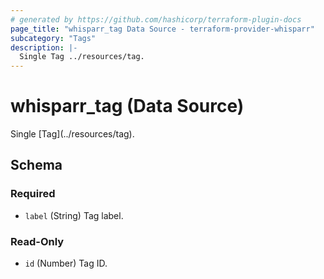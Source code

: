 ```yaml
---
# generated by https://github.com/hashicorp/terraform-plugin-docs
page_title: "whisparr_tag Data Source - terraform-provider-whisparr"
subcategory: "Tags"
description: |-
  Single Tag ../resources/tag.
---
```


# whisparr_tag (Data Source)

<!-- subcategory:Tags -->Single [Tag](../resources/tag).



<!-- schema generated by tfplugindocs -->
## Schema

### Required

- `label` (String) Tag label.

### Read-Only

- `id` (Number) Tag ID.



